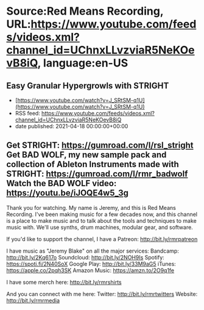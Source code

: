 # Source:Red Means Recording, URL:https://www.youtube.com/feeds/videos.xml?channel_id=UChnxLLvzviaR5NeKOevB8iQ, language:en-US

## Easy Granular Hypergrowls with STRIGHT
 - [https://www.youtube.com/watch?v=J_SRtSM-q1U](https://www.youtube.com/watch?v=J_SRtSM-q1U)
 - RSS feed: https://www.youtube.com/feeds/videos.xml?channel_id=UChnxLLvzviaR5NeKOevB8iQ
 - date published: 2021-04-18 00:00:00+00:00

Get STRIGHT: https://gumroad.com/l/rsl_stright
Get BAD WOLF, my new sample pack and collection of Ableton Instruments made with STRIGHT: https://gumroad.com/l/rmr_badwolf
Watch the BAD WOLF video: https://youtu.be/iJOQE4w5_3g
------------------------------------
Thank you for watching. My name is Jeremy, and this is Red Means Recording. I've been making music for a few decades now, and this channel is a place to make music and to talk about the tools and techniques to make music with. We'll use synths, drum machines, modular gear, and software. 

If you'd like to support the channel, I have a Patreon:  http://bit.ly/rmrpatreon

I have music as "Jeremy Blake" on all the major services: 
Bandcamp: http://bit.ly/2Kq617o
Soundcloud: http://bit.ly/2NOH9Is
Spotify: https://spoti.fi/2N40SoX
Google Play: http://bit.ly/33M9aG5
iTunes: https://apple.co/2pqh3SK
Amazon Music: https://amzn.to/2O9q1fe

I have some merch here: http://bit.ly/rmrshirts

And you can connect with me here: 
Twitter: http://bit.ly/rmrtwitters
Website: http://bit.ly/rmrmedia

